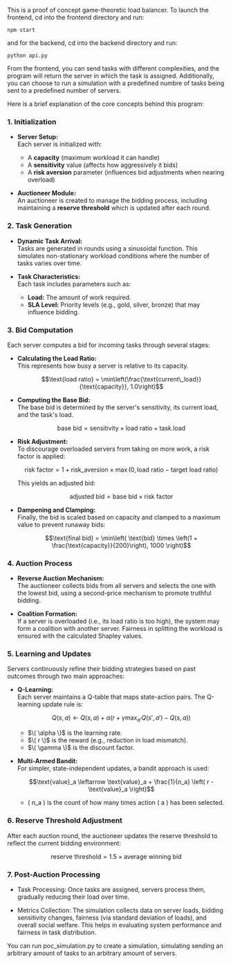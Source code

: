 This is a proof of concept game-theoretic load balancer. To launch the frontend, cd into the frontend directory and run:

```
npm start
```

and for the backend, cd into the backend directory and run:

```
python api.py
```

From the frontend, you can send tasks with different complexities, and the program will return the server in which the task is assigned. Additionally, you can choose to run a simulation with a predefined numbre of tasks being sent to a predefined number of servers.

Here is a brief explanation of the core concepts behind this program:


### 1. Initialization

- **Server Setup:**  
  Each server is initialized with:
  - A **capacity** (maximum workload it can handle)
  - A **sensitivity** value (affects how aggressively it bids)
  - A **risk aversion** parameter (influences bid adjustments when nearing overload)

- **Auctioneer Module:**  
  An auctioneer is created to manage the bidding process, including maintaining a **reserve threshold** which is updated after each round.

### 2. Task Generation

- **Dynamic Task Arrival:**  
  Tasks are generated in rounds using a sinusoidal function. This simulates non-stationary workload conditions where the number of tasks varies over time.
  
- **Task Characteristics:**  
  Each task includes parameters such as:
  - **Load:** The amount of work required.
  - **SLA Level:** Priority levels (e.g., gold, silver, bronze) that may influence bidding.

### 3. Bid Computation

Each server computes a bid for incoming tasks through several stages:

- **Calculating the Load Ratio:**  
  This represents how busy a server is relative to its capacity.  
  ```math
  \text{load ratio} = \min\left(\frac{\text{current\_load}}{\text{capacity}}, 1.0\right)
  ```
  
- **Computing the Base Bid:**  
  The base bid is determined by the server's sensitivity, its current load, and the task's load.  
  ```math
  \text{base bid} = \text{sensitivity} \times \text{load ratio} + \text{task.load}
  ```
  
- **Risk Adjustment:**  
  To discourage overloaded servers from taking on more work, a risk factor is applied:  
  ```math
  \text{risk factor} = 1 + \text{risk\_aversion} \times \max\left(0, \text{load ratio} - \text{target load ratio}\right)
  ```  
  This yields an adjusted bid:
  ```math
  \text{adjusted bid} = \text{base bid} \times \text{risk factor}
  ```
  
- **Dampening and Clamping:**  
  Finally, the bid is scaled based on capacity and clamped to a maximum value to prevent runaway bids:
  ```math
  \text{final bid} = \min\left( \text{bid} \times \left(1 + \frac{\text{capacity}}{200}\right), 1000 \right)
  ```

### 4. Auction Process

- **Reverse Auction Mechanism:**  
  The auctioneer collects bids from all servers and selects the one with the lowest bid, using a second-price mechanism to promote truthful bidding.
  
- **Coalition Formation:**  
  If a server is overloaded (i.e., its load ratio is too high), the system may form a coalition with another server. Fairness in splitting the workload is ensured with the calculated Shapley values.

### 5. Learning and Updates

Servers continuously refine their bidding strategies based on past outcomes through two main approaches:

- **Q-Learning:**  
  Each server maintains a Q-table that maps state-action pairs. The Q-learning update rule is:
  ```math
  Q(s, a) \leftarrow Q(s, a) + \alpha \left( r + \gamma \max_{a'} Q(s', a') - Q(s, a) \right)
  ```
  - $\( \alpha \)$ is the learning rate.
  - $\( r \)$ is the reward (e.g., reduction in load mismatch).
  - $\( \gamma \)$ is the discount factor.
  
- **Multi-Armed Bandit:**  
  For simpler, state-independent updates, a bandit approach is used:
  ```math
  \text{value}_a \leftarrow \text{value}_a + \frac{1}{n_a} \left( r - \text{value}_a \right)
  ```
  - \( n_a \) is the count of how many times action \( a \) has been selected.

### 6. Reserve Threshold Adjustment

After each auction round, the auctioneer updates the reserve threshold to reflect the current bidding environment:
```math
\text{reserve threshold} = 1.5 \times \text{average winning bid}
```

### 7. Post-Auction Processing

- Task Processing: 
  Once tasks are assigned, servers process them, gradually reducing their load over time.
  
- Metrics Collection: 
  The simulation collects data on server loads, bidding sensitivity changes, fairness (via standard deviation of loads), and overall social welfare. This helps in evaluating system performance and fairness in task distribution.


You can run poc_simulation.py to create a simulation, simulating sending an arbitrary amount of tasks to an arbitrary amount of servers.
